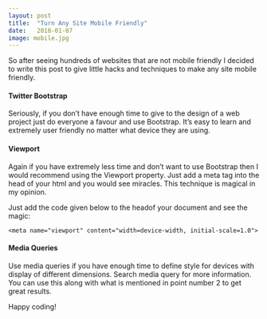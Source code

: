 ```yaml
---
layout: post
title:  "Turn Any Site Mobile Friendly"
date:   2018-01-07
image: mobile.jpg
---
```


<p class="intro"><span class="dropcap">S</span>o after seeing hundreds of websites that are not mobile friendly I decided to write this post to give little hacks and techniques to make any site mobile friendly.</p>

#### Twitter Bootstrap

Seriously, if you don’t have enough time to give to the design of a web project just do everyone a favour and use Bootstrap. It’s easy to learn and extremely user friendly no matter what device they are using.

#### Viewport

Again if you have extremely less time and don’t want to use Bootstrap then I would recommend using the Viewport property. Just add a meta tag into the head of your html and you would see miracles. This technique is magical in my opinion.

Just add the code given below to the headof your document and see the magic:

`<meta name="viewport" content="width=device-width, initial-scale=1.0">`

#### Media Queries

Use media queries if you have enough time to define style for devices with display of different dimensions. Search media query for more information. You can use this along with what is mentioned in point number 2 to get great results.

Happy coding!